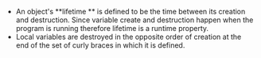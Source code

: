 - An object's **lifetime **  is defined to be the time between its creation and destruction. Since variable create and destruction happen when the program is running therefore lifetime is a runtime property.
- Local variables are destroyed in the opposite order of creation at the end of the set of curly braces in which it is defined.